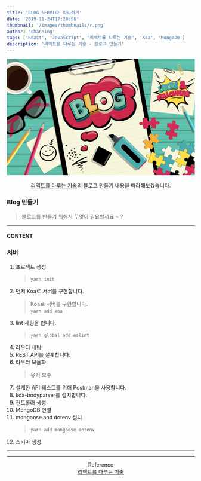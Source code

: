 ```yaml
---
title: 'BLOG SERVICE 따라하기'
date: '2019-11-24T17:20:56'
thumbnail: '/images/thumbnails/r.png'
author: 'channing'
tags: ['React', 'JavaScript', '리액트를 다루는 기술', 'Koa', 'MongoDB']
description: '리액트를 다루는 기술 - 블로그 만들기'
---
```


![blog](./whatisblog.png)

<center>

[리액트를 다루는 기술](https://kyobobook.co.kr/product/detailViewKor.laf?mallGb=KOR&ejkGb=KOR&barcode=9791160505238&orderClick=JAj)의 블로그 만들기 내용을 따라해보겠습니다.

</center>

### Blog 만들기

> 블로그를 만들기 위해서 무엇이 필요할까요 ~ ?

---

#### CONTENT

### 서버

1.  프로젝트 생성<br>
    > `yarn init` <br>
2.  먼저 Koa로 서버를 구현합니다.
    > Koa로 서버를 구현합니다.<br> `yarn add koa` <br>
3.  lint 세팅을 합니다.
    > `yarn global add eslint`
4.  라우터 세팅
5.  REST API를 설계합니다.
6.  라우터 모듈화
    > 유지 보수
7.  설계한 API 테스트를 위해 Postman을 사용합니다.
8.  koa-bodyparser를 설치합니다.
9.  컨트롤러 생성
10. MongoDB 연결
11. mongoose and dotenv 설치
    > `yarn add mongoose dotenv`
12. 스키마 생성

---

<hr />

<center>

Reference <br>
[리액트를 다루는 기술](https://kyobobook.co.kr/product/detailViewKor.laf?mallGb=KOR&ejkGb=KOR&barcode=9791160505238&orderClick=JAj)
<br>

</center>
